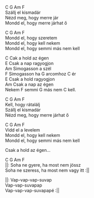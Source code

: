 C  G  Am  F    
Szállj el kismadár   
Nézd meg, hogy merre jár   
Mondd el, hogy merre járhat ő   
   
C  G  Am  F    
Mondd el, hogy szeretem   
Mondd el, hogy kell nekem   
Mondd el, hogy semmi más nem kell   
   
C Cak a hold az égen   
E Csak a nap ragyogjon   
Am Simogasson a szél   
F Simogasson ha G arcomhoz C ér   
E Csak a hold ragyogjon   
Am Csak a nap az égen   
Nekem F semmi G más nem C kell.   
   
C  G  Am  F    
Kell, hogy rátalálj   
Szállj el kismadár   
Nézd meg, hogy merre járhat ő   
   
C  G  Am  F    
Vidd el a levelem   
Mondd el, hogy kell nekem   
Mondd el, hogy semmi más nem kell   
   
Csak a hold az égen...   
   
C  G  Am  F    
||: Soha ne gyere, ha most nem jössz   
Soha ne szeress, ha most nem vagy itt :||   
   
||: Vap-vap-vap-suvap   
Vap-vap-suvapap   
Vap-vap-vap-suvapapé :||   
